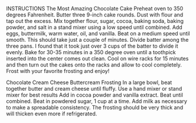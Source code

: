 INSTRUCTIONS
The Most Amazing Chocolate Cake
Preheat oven to 350 degrees Fahrenheit. Butter three 9-inch cake rounds. Dust with flour and tap out the excess.
Mix together flour, sugar, cocoa, baking soda, baking powder, and salt in a stand mixer using a low speed until combined.
Add eggs, buttermilk, warm water, oil, and vanilla. Beat on a medium speed until smooth. This should take just a couple of minutes.
Divide batter among the three pans. I found that it took just over 3 cups of the batter to divide it evenly.
Bake for 30-35 minutes in a 350 degree oven until a toothpick inserted into the center comes out clean.
Cool on wire racks for 15 minutes and then turn out the cakes onto the racks and allow to cool completely.
Frost with your favorite frosting and enjoy!

Chocolate Cream Cheese Buttercream Frosting
In a large bowl, beat together butter and cream cheese until fluffy. Use a hand mixer or stand mixer for best results
Add in cocoa powder and vanilla extract. Beat until combined.
Beat in powdered sugar, 1 cup at a time. Add milk as necessary to make a spreadable consistency. The frosting should be very thick and will thicken even more if refrigerated.